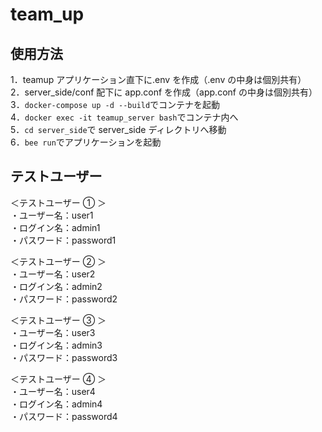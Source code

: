 # team_up

## 使用方法

1．teamup アプリケーション直下に.env を作成（.env の中身は個別共有）  
2．server_side/conf 配下に app.conf を作成（app.conf の中身は個別共有）  
3．`docker-compose up -d --build`でコンテナを起動  
4．`docker exec -it teamup_server bash`でコンテナ内へ  
5．`cd server_side`で server_side ディレクトリへ移動  
6．`bee run`でアプリケーションを起動

## テストユーザー

＜テストユーザー ① ＞  
・ユーザー名：user1  
・ログイン名：admin1  
・パスワード：password1

＜テストユーザー ② ＞  
・ユーザー名：user2  
・ログイン名：admin2  
・パスワード：password2

＜テストユーザー ③ ＞  
・ユーザー名：user3  
・ログイン名：admin3  
・パスワード：password3

＜テストユーザー ④ ＞  
・ユーザー名：user4  
・ログイン名：admin4  
・パスワード：password4

